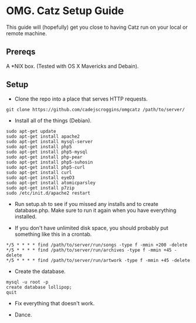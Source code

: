 OMG. Catz Setup Guide
=====================

This guide will (hopefully) get you close to having Catz run on your local or remote machine.

Prereqs
-------

A *NIX box. (Tested with OS X Mavericks and Debain).

Setup
-----

* Clone the repo into a place that serves HTTP requests.

```
git clone https://github.com/cadejscroggins/omgcatz /path/to/server/
```

* Install all of the things (Debian).

```
sudo apt-get update
sudo apt-get install apache2
sudo apt-get install mysql-server
sudo apt-get install php5
sudo apt-get install php5-mysql
sudo apt-get install php-pear
sudo apt-get install php5-suhosin
sudo apt-get install php5-curl
sudo apt-get install curl
sudo apt-get install eyeD3
sudo apt-get install atomicparsley
sudo apt-get install p7zip
sudo /etc/init.d/apache2 restart
```

* Run setup.sh to see if you missed any installs and to create database.php. Make sure to run it again when you have everything installed.

* If you don't have unlimited disk space, you should probably put something like this in a crontab.

```
*/5 * * * * find /path/to/server/run/songs -type f -mmin +200 -delete
*/5 * * * * find /path/to/server/run/archives -type f -mmin +45 -delete
*/5 * * * * find /path/to/server/run/artwork -type f -mmin +45 -delete
```

* Create the database.

```
mysql -u root -p
create database lollipop;
quit
```

* Fix everything that doesn't work.

* Dance.
